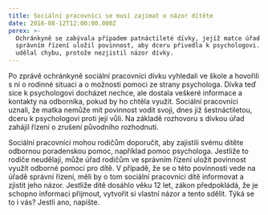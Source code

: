 ```yaml
---
title: Sociální pracovníci se musí zajímat o názor dítěte
date: 2016-08-12T12:00:00.000Z
perex: >-
  Ochránkyně se zabývala případem patnáctileté dívky, jejíž matce úřad ve
  správním řízení uložil povinnost, aby dceru přivedla k psychologovi. Úřad ale
  udělal chybu, protože nezjistil názor dívky.
---
```




Po zprávě ochránkyně sociální pracovníci dívku vyhledali ve škole a hovořili s ní o rodinné situaci a o možnosti pomoci ze strany psychologa. Dívka teď sice k psychologovi docházet nechce, ale dostala veškeré informace a kontakty na odborníka, pokud by ho chtěla využít. Sociální pracovníci uznali, že matka nemůže mít povinnost vodit svoji, dnes již šestnáctiletou, dceru k psychologovi proti její vůli. Na základě rozhovoru s dívkou úřad zahájil řízení o zrušení původního rozhodnutí. 



Sociální pracovníci mohou rodičům doporučit, aby zajistili svému dítěte odbornou poradenskou pomoc, například pomoc psychologa. Jestliže to rodiče neudělají, může úřad rodičům ve správním řízení uložit povinnost využít odborné pomoci pro dítě. V případě, že se o této povinnosti vede na úřadě správní řízení, měli by o tom sociální pracovníci dítě informovat a zjistit jeho názor. Jestliže dítě dosáhlo věku 12 let, zákon předpokládá, že je schopno informaci přijmout, vytvořit si vlastní názor a tento sdělit. Týká se to i vás? Jestli ano, napište.










